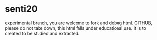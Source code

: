 # senti20
experimental branch, you are welcome to fork and debug html. GITHUB, please do not take down, this html falls under educational use. It is to created to be studied and extracted.

